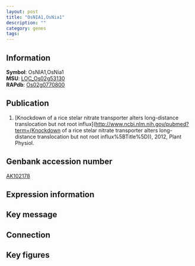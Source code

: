 ```yaml
---
layout: post
title: "OsNIA1,OsNia1"
description: ""
category: genes
tags: 
---
```


## Information
__Symbol__: OsNIA1,OsNia1  
__MSU__: [LOC_Os02g53130](http://rice.plantbiology.msu.edu/cgi-bin/ORF_infopage.cgi?orf=LOC_Os02g53130)  
__RAPdb__: [Os02g0770800](http://rapdb.dna.affrc.go.jp/viewer/gbrowse_details/irgsp1?name=Os02g0770800)  

## Publication
1. [Knockdown of a rice stelar nitrate transporter alters long-distance translocation but not root influx](http://www.ncbi.nlm.nih.gov/pubmed?term=(Knockdown of a rice stelar nitrate transporter alters long-distance translocation but not root influx%5BTitle%5D)), 2012, Plant Physiol.

## Genbank accession number
[AK102178](http://www.ncbi.nlm.nih.gov/nuccore/AK102178)

## Expression information

## Key message

## Connection

## Key figures


